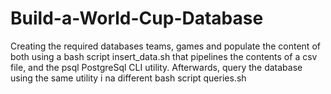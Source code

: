 # Build-a-World-Cup-Database
Creating the required databases teams, games and populate the content of both using a bash script insert_data.sh that pipelines the contents of a csv file, and the psql PostgreSql CLI utility. Afterwards, query the database using the same utility i na different bash script queries.sh
